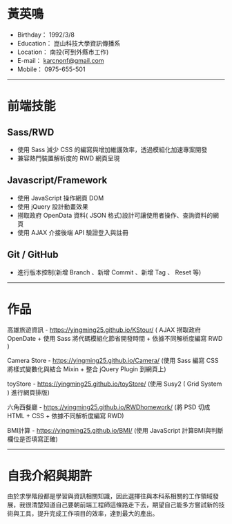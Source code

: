 # 黃英鳴
* Birthday： 1992/3/8
* Education： 崑山科技大學資訊傳播系
* Location： 南投(可到外縣市工作)
* E-mail： karcnonf@gmail.com
* Mobile： 0975-655-501
- - -
# 前端技能 
## Sass/RWD
* 使用 Sass 減少 CSS 的編寫與增加維護效率，透過模組化加速專案開發
* 兼容熱門裝置解析度的 RWD 網頁呈現

## Javascript/Framework
* 使用 JavaScript 操作網頁 DOM
* 使用 jQuery 設計動畫效果
* 撈取政府 OpenData 資料( JSON 格式)設計可讓使用者操作、查詢資料的網頁
* 使用 AJAX 介接後端 API 驗證登入與註冊

## Git / GitHub
* 進行版本控制(新增 Branch 、新增 Commit 、新增 Tag 、 Reset 等)
- - -
# 作品
高雄旅遊資訊 - https://yingming25.github.io/KStour/
( AJAX 撈取政府 OpenDate + 使用 Sass 將代碼模組化節省開發時間 + 依據不同解析度編寫 RWD )

Camera Store - https://yingming25.github.io/Camera/
(使用 Sass 編寫 CSS 將樣式變數化與結合 Mixin +  整合 jQuery Plugin 到網頁上)

toyStore - https://yingming25.github.io/toyStore/
(使用 Susy2 ( Grid System ) 進行網頁排版)

六角西餐廳 - https://yingming25.github.io/RWDhomework/
(將 PSD 切成 HTML + CSS + 依據不同解析度編寫 RWD)

BMI計算 - https://yingming25.github.io/BMI/
(使用 JavaScript 計算BMI與判斷欄位是否填寫正確)


- - -
# 自我介紹與期許
由於求學階段都是學習與資訊相關知識，因此選擇往與本科系相關的工作領域發展，我很清楚知道自己要朝前端工程師這條路走下去，期望自己能多方嘗試新的技術與工具，提升完成工作項目的效率，達到最大的產出。